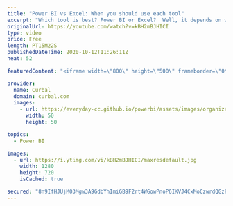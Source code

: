 ```yaml
---
title: "Power BI vs Excel: When you should use each tool"
excerpt: "Which tool is best? Power BI or Excel?  Well, it depends on what you are trying to do. Both tools have unique strengths and limitations and in this video I will try to show both.  Hopefully after watching this video, you will have a better understanding of both tools and will know when to use which depending"
originalUrl: https://youtube.com/watch?v=kBH2mBJHICI
type: video
price: Free
length: PT15M22S
publishedDateTime: 2020-10-12T11:26:11Z
heat: 52

featuredContent: "<iframe width=\"800\" height=\"500\" frameborder=\"0\" src=\"https://www.youtube.com/embed/kBH2mBJHICI\" allow=\"accelerometer; autoplay; encrypted-media; gyroscope; picture-in-picture\" allowfullscreen></iframe>"

provider:
  name: Curbal
  domain: curbal.com
  images:
    - url: https://everyday-cc.github.io/powerbi/assets/images/organizations/curbal.com-50x50.jpg
      width: 50
      height: 50

topics:
  - Power BI

images:
  - url: https://i.ytimg.com/vi/kBH2mBJHICI/maxresdefault.jpg
    width: 1280
    height: 720
    isCached: true

secured: "8n9IfHJUjM03Mgw3A9GdbYhImiGB9F2rt4WGowPnoP6IKVJ4CxMoCzwrdQGzPFvc3IXTZSbVe3SF8wiM/YccNTvi/ZeDWV/JyikL3FXDLAQ+qGLC9cbbfVT4b3m5RoZig3f/xpmqCmb4jgkiI+f/RK/o894NdKdoic+JMCwGK9XJrfu3DTYXhfzrCegU9bn0ouOPohXp9kkHR35GCIx/SpohIjA1/Ogu3t7h6CxsfG+AwkXLzdeF9AMDDBrIjrCWFp7R04M1oRS3/Al83NXkSq4fbpb/ywaCBkAjEs2QeVMve/C9QNOljQMeco9/qfUE276S29Nsdg4L4FSnfvDl3wdUpMmzrxcMCH2MB14B0i76Ajnl9vX8J8gaW8R7lCOkOAh6UG7OY7n98oC1UUq8K7iMFsyF4H/64Cd70Lw/BDc=;Zp8CTc8SwvSJVzVsMWj4oQ=="
---
```


